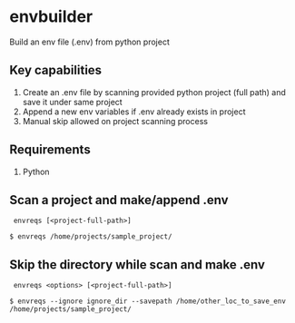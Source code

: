 # envbuilder
Build an env file (.env) from python project

## Key capabilities

1. Create an .env file by scanning provided python project (full path) and save it under same project
2. Append a new env variables if .env already exists in project
3. Manual skip allowed on project scanning process

## Requirements
1. Python

## Scan a project and make/append .env

` envreqs [<project-full-path>]`

```
$ envreqs /home/projects/sample_project/
```

## Skip the directory while scan and make .env

` envreqs <options> [<project-full-path>]`

```
$ envreqs --ignore ignore_dir --savepath /home/other_loc_to_save_env  /home/projects/sample_project/
```